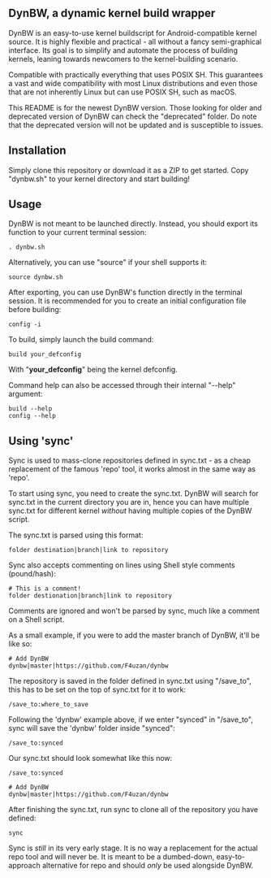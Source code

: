 DynBW, a dynamic kernel build wrapper
------
DynBW is an easy-to-use kernel buildscript for Android-compatible kernel source. It is highly flexible and practical - all without a fancy semi-graphical interface. Its goal is to simplify and automate the process of building kernels, leaning towards newcomers to the kernel-building scenario.

Compatible with practically everything that uses POSIX SH. This guarantees a vast and wide compatibility with most Linux distributions and even those that are not inherently Linux but can use POSIX SH, such as macOS.

This README is for the newest DynBW version. Those looking for older and deprecated version of DynBW can check the "deprecated" folder. Do note that the deprecated version will not be updated and is susceptible to issues.

Installation
-----
Simply clone this repository or download it as a ZIP to get started. Copy "dynbw.sh" to your kernel directory and start building!

Usage
------
DynBW is not meant to be launched directly. Instead, you should export its function to your current terminal session:

	. dynbw.sh

Alternatively, you can use "source" if your shell supports it:

	source dynbw.sh

After exporting, you can use DynBW's function directly in the terminal session. It is recommended for you to create an initial configuration file before building:

	config -i

To build, simply launch the build command:

	build your_defconfig

With "**your_defconfig**" being the kernel defconfig.

Command help can also be accessed through their internal "--help" argument:

	build --help
	config --help

Using 'sync'
------
Sync is used to mass-clone repositories defined in sync.txt - as a cheap replacement of the famous 'repo' tool, it works almost in the same way as 'repo'.

To start using sync, you need to create the sync.txt. DynBW will search for sync.txt in the current directory you are in, hence you can have multiple sync.txt for different kernel _without_ having multiple copies of the DynBW script.

The sync.txt is parsed using this format:

	folder destination|branch|link to repository

Sync also accepts commenting on lines using Shell style comments (pound/hash):

	# This is a comment!
	folder destionation|branch|link to repository

Comments are ignored and won't be parsed by sync, much like a comment on a Shell script.

As a small example, if you were to add the master branch of DynBW, it'll be like so:

	# Add DynBW
	dynbw|master|https://github.com/F4uzan/dynbw

The repository is saved in the folder defined in sync.txt using "/save_to", this has to be set on the top of sync.txt for it to work:

	/save_to:where_to_save

Following the 'dynbw' example above, if we enter "synced" in "/save_to", sync will save the 'dynbw' folder inside "synced":

	/save_to:synced

Our sync.txt should look somewhat like this now:

	/save_to:synced
	
	# Add DynBW
	dynbw|master|https://github.com/F4uzan/dynbw

After finishing the sync.txt, run sync to clone all of the repository you have defined:

	sync

Sync is _still_ in its very early stage. It is no way a replacement for the actual repo tool and will never be. It is meant to be a dumbed-down, easy-to-approach alternative for repo and should _only_ be used alongside DynBW.